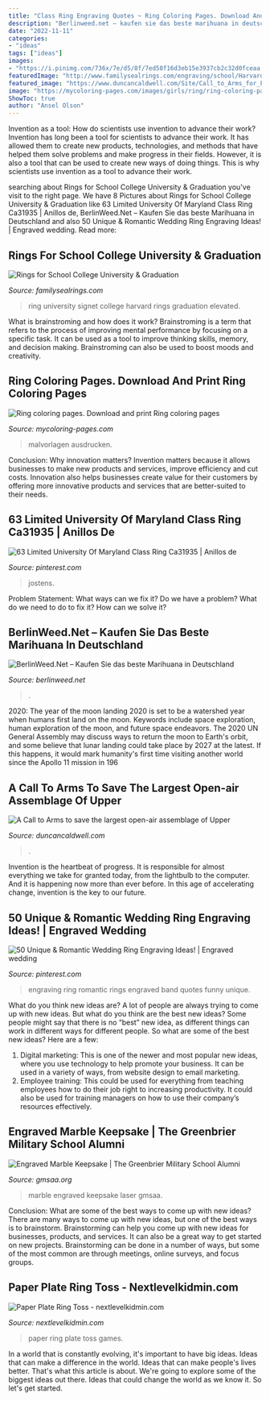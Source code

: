 ```yaml
---
title: "Class Ring Engraving Quotes ~ Ring Coloring Pages. Download And Print Ring Coloring Pages"
description: "Berlinweed.net – kaufen sie das beste marihuana in deutschland"
date: "2022-11-11"
categories:
- "ideas"
tags: ["ideas"]
images:
- "https://i.pinimg.com/736x/7e/d5/8f/7ed58f16d3eb15e3937cb2c32d0fceaa.jpg"
featuredImage: "http://www.familysealrings.com/engraving/school/Harvard-University-Signet-Ring-sm5.jpg"
featured_image: "https://www.duncancaldwell.com/Site/Call_to_Arms_for_Foz_Coa_files/DSCF8785.jpg"
image: "https://mycoloring-pages.com/images/girls/ring/ring-coloring-pages-5.jpg"
ShowToc: true
author: "Ansel Olson"
---
```



Invention as a tool: How do scientists use invention to advance their work?
Invention has long been a tool for scientists to advance their work. It has allowed them to create new products, technologies, and methods that have helped them solve problems and make progress in their fields. However, it is also a tool that can be used to create new ways of doing things. This is why scientists use invention as a tool to advance their work.

	

		
searching about Rings for School College University &amp; Graduation you've visit to the right page. We have 8 Pictures about Rings for School College University &amp; Graduation like 63 Limited University Of Maryland Class Ring Ca31935 | Anillos de, BerlinWeed.Net – Kaufen Sie das beste Marihuana in Deutschland and also 50 Unique &amp; Romantic Wedding Ring Engraving Ideas! | Engraved wedding. Read more:
		
    
## Rings For School College University &amp; Graduation

<img loading=lazy src="http://www.familysealrings.com/engraving/school/Harvard-University-Signet-Ring-sm5.jpg" onerror="this.onerror=null;this.src='https://tse2.mm.bing.net/th?id=OIP.7Kv7m8U_uRhJ-0pG6SxZYAAAAA&amp;pid=15.1';" alt="Rings for School College University &amp; Graduation">

_Source: familysealrings.com_

>ring university signet college harvard rings graduation elevated. 

	

What is brainstroming and how does it work?
Brainstroming is a term that refers to the process of improving mental performance by focusing on a specific task. It can be used as a tool to improve thinking skills, memory, and decision making. Brainstroming can also be used to boost moods and creativity.

    
## Ring Coloring Pages. Download And Print Ring Coloring Pages

<img loading=lazy src="https://mycoloring-pages.com/images/girls/ring/ring-coloring-pages-5.jpg" onerror="this.onerror=null;this.src='https://tse4.mm.bing.net/th?id=OIP.MyF4B3vJWTsCyfvPe9AqWAHaJ4&amp;pid=15.1';" alt="Ring coloring pages. Download and print Ring coloring pages">

_Source: mycoloring-pages.com_

>malvorlagen ausdrucken. 

	

Conclusion: Why innovation matters?
Invention matters because it allows businesses to make new products and services, improve efficiency and cut costs. Innovation also helps businesses create value for their customers by offering more innovative products and services that are better-suited to their needs.

    
## 63 Limited University Of Maryland Class Ring Ca31935 | Anillos De

<img loading=lazy src="https://i.pinimg.com/736x/7e/d5/8f/7ed58f16d3eb15e3937cb2c32d0fceaa.jpg" onerror="this.onerror=null;this.src='https://tse2.mm.bing.net/th?id=OIP.bJK3dFIJyYV4AomS0HrwXwHaHa&amp;pid=15.1';" alt="63 Limited University Of Maryland Class Ring Ca31935 | Anillos de">

_Source: pinterest.com_

>jostens. 

	

Problem Statement: What ways can we fix it?
Do we have a problem?
What do we need to do to fix it?
How can we solve it?

    
## BerlinWeed.Net – Kaufen Sie Das Beste Marihuana In Deutschland

<img loading=lazy src="https://comprarmarihuanamadrid.com/ger/wp-content/uploads/2020/09/20200616_154956-768x1024.jpg" onerror="this.onerror=null;this.src='https://tse4.mm.bing.net/th?id=OIP.VjXsVCExi_sSH8CSGaLlkAHaJ4&amp;pid=15.1';" alt="BerlinWeed.Net – Kaufen Sie das beste Marihuana in Deutschland">

_Source: berlinweed.net_

>. 

	

2020: The year of the moon landing
2020 is set to be a watershed year when humans first land on the moon. Keywords include space exploration, human exploration of the moon, and future space endeavors. The 2020 UN General Assembly may discuss ways to return the moon to Earth's orbit, and some believe that lunar landing could take place by 2027 at the latest. If this happens, it would mark humanity's first time visiting another world since the Apollo 11 mission in 196
    
## A Call To Arms To Save The Largest Open-air Assemblage Of Upper

<img loading=lazy src="https://www.duncancaldwell.com/Site/Call_to_Arms_for_Foz_Coa_files/DSCF8785.jpg" onerror="this.onerror=null;this.src='https://tse3.mm.bing.net/th?id=OIP.XDm_ULs7EVviqMesVHTl_AHaJ4&amp;pid=15.1';" alt="A Call to Arms to save the largest open-air assemblage of Upper">

_Source: duncancaldwell.com_

>. 

	

Invention is the heartbeat of progress. It is responsible for almost everything we take for granted today, from the lightbulb to the computer. And it is happening now more than ever before. In this age of accelerating change, invention is the key to our future.

    
## 50 Unique &amp; Romantic Wedding Ring Engraving Ideas! | Engraved Wedding

<img loading=lazy src="https://i.pinimg.com/736x/74/a5/6a/74a56a11e3110560ad9bd551d29f76c7.jpg" onerror="this.onerror=null;this.src='https://tse2.mm.bing.net/th?id=OIP.LYWaB7MyDL6Tq_xThP06RQHaEK&amp;pid=15.1';" alt="50 Unique &amp; Romantic Wedding Ring Engraving Ideas! | Engraved wedding">

_Source: pinterest.com_

>engraving ring romantic rings engraved band quotes funny unique. 

	

What do you think new ideas are?
A lot of people are always trying to come up with new ideas. But what do you think are the best new ideas? Some people might say that there is no “best” new idea, as different things can work in different ways for different people. So what are some of the best new ideas? Here are a few: 
1) Digital marketing: This is one of the newer and most popular new ideas, where you use technology to help promote your business. It can be used in a variety of ways, from website design to email marketing. 
2) Employee training: This could be used for everything from teaching employees how to do their job right to increasing productivity. It could also be used for training managers on how to use their company’s resources effectively.

    
## Engraved Marble Keepsake | The Greenbrier Military School Alumni

<img loading=lazy src="https://gmsaa.org/sites/default/files/Marble-Keepsake2.jpg" onerror="this.onerror=null;this.src='https://tse4.mm.bing.net/th?id=OIP.z1Tv5A-E9hz3J_UM9j-UnwHaE8&amp;pid=15.1';" alt="Engraved Marble Keepsake | The Greenbrier Military School Alumni">

_Source: gmsaa.org_

>marble engraved keepsake laser gmsaa. 

	

Conclusion: What are some of the best ways to come up with new ideas?
There are many ways to come up with new ideas, but one of the best ways is to brainstorm. Brainstorming can help you come up with new ideas for businesses, products, and services. It can also be a great way to get started on new projects. Brainstorming can be done in a number of ways, but some of the most common are through meetings, online surveys, and focus groups.

    
## Paper Plate Ring Toss - Nextlevelkidmin.com

<img loading=lazy src="http://nextlevelkidmin.com/wp-content/uploads/2016/01/4e062c4e5a78e31ca4d34d5d0e8eb423.jpg" onerror="this.onerror=null;this.src='https://tse2.mm.bing.net/th?id=OIP.KINXUZCQhmLQTE6BhWzsHQHaKk&amp;pid=15.1';" alt="Paper Plate Ring Toss - nextlevelkidmin.com">

_Source: nextlevelkidmin.com_

>paper ring plate toss games. 

	

In a world that is constantly evolving, it's important to have big ideas. Ideas that can make a difference in the world. Ideas that can make people's lives better. That's what this article is about. We're going to explore some of the biggest ideas out there. Ideas that could change the world as we know it. So let's get started.

